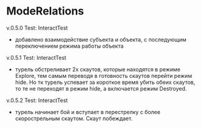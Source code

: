# ModeRelations

v.0.5.0
Test: InteractTest
- добавлено взаимодействие субъекта и объекта, с последующим переключением режима работы объекта


v.0.5.1
Test: InteractTest
- турель обстреливает 2х скаутов, которые находятся в режиме Explore, тем самым переводя в готовность скаутов перейти режим hide. Но тк турель успевает за короткое время убить обеих скаутов, то те не переходят в режим hide, а включается режим Destroyed. 


v.0.5.2
Test: InteractTest
- турель начинает бой и вступает в перестрелку с более скорострельным скаутом. Скаут побеждает. 